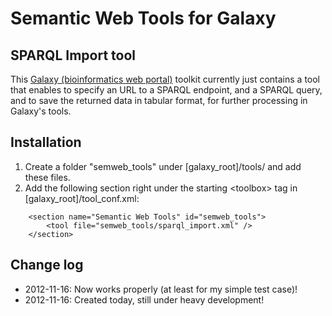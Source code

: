 # Semantic Web Tools for Galaxy #

## SPARQL Import tool ##
This [Galaxy (bioinformatics web portal)](http://galaxyproject.org/) toolkit currently just contains a tool that enables to specify an URL to a SPARQL endpoint, and a SPARQL query, and to save the returned data in tabular format, for further processing in Galaxy's tools.

## Installation ##

1. Create a folder "semweb_tools" under [galaxy_root]/tools/ and add these files.
2. Add the following section right under the starting &lt;toolbox&gt; tag in [galaxy_root]/tool_conf.xml:

````
    <section name="Semantic Web Tools" id="semweb_tools">
        <tool file="semweb_tools/sparql_import.xml" />
    </section>
````

## Change log ##

* 2012-11-16: Now works properly (at least for my simple test case)!
* 2012-11-16: Created today, still under heavy development!
